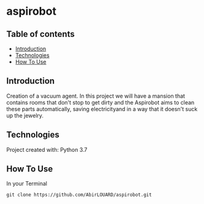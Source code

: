 # aspirobot


## Table of contents

* [Introduction](#introduction)
* [Technologies](#technologies)
* [How To Use](#how-to-use)

## Introduction

Creation of a vacuum agent. In this project we will
have a mansion that contains rooms that don't stop
to get dirty and the Aspirobot aims to clean these
parts automatically, saving electricityand in a 
way that it doesn't suck up the jewelry.

## Technologies

Project created with:
Python 3.7

## How To Use

In your Terminal

```
git clone https://github.com/AbirLOUARD/aspirobot.git
```
